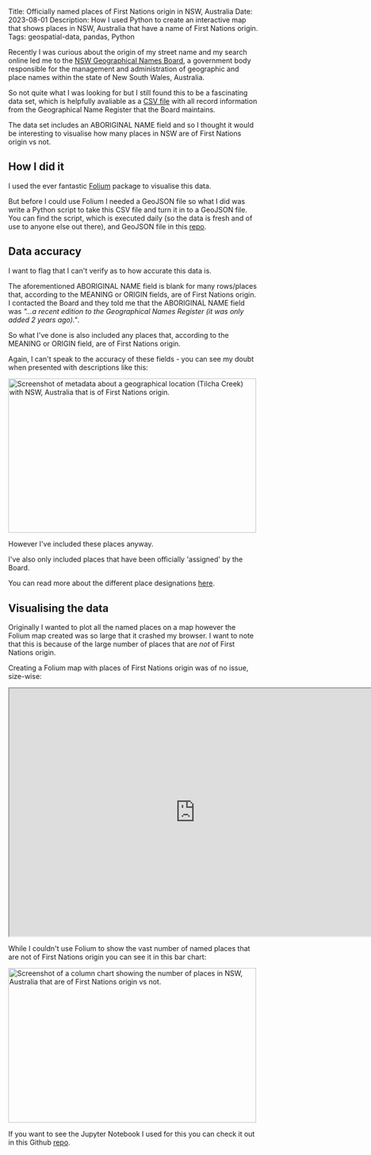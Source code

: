 Title: Officially named places of First Nations origin in NSW, Australia
Date: 2023-08-01
Description: How I used Python to create an interactive map that shows places in NSW, Australia that have a name of First Nations origin.
Tags: geospatial-data, pandas, Python

Recently I was curious about the origin of my street name and my search online
led me to the [NSW Geographical Names Board](https://www.gnb.nsw.gov.au/),
a government body responsible for the management and administration of
geographic and place names within the state of New South Wales, Australia.

So not quite what I was looking for but I still found this to be a fascinating
data set, which is helpfully avaliable as a [CSV file](https://proposals.gnb.nsw.gov.au/public/geonames/search) with all record information from the Geographical Name Register that the Board maintains.

The data set includes an ABORIGINAL NAME field and so I thought it would be
interesting to visualise how many places in NSW are of First
Nations origin vs not.

## How I did it

I used the ever fantastic [Folium](https://python-visualization.github.io/folium/) package
to visualise this data.

But before I could use Folium I needed a GeoJSON file
so what I did was write a Python script to take this CSV file and turn it in
to a GeoJSON file. You can find the script, which is executed daily (so the data is fresh and of use to anyone else out there), and GeoJSON
file in this [repo](https://github.com/ben-n93/NSW_Geographical_Name_Register_GeoJSON/tree/main).

## Data accuracy

I want to flag that I can't verify as to how accurate this data is.

The aforementioned ABORIGINAL NAME field is blank for many rows/places that, according to the MEANING or ORIGIN fields, are of First Nations origin.
I contacted the Board and they told me that the ABORIGINAL NAME field was *"...a recent edition to the Geographical Names Register (it was only added 2 years ago)."*. 

So what I've done is also included any places that, according to the MEANING or ORIGIN field, are of First Nations origin. 

Again, I can't speak to the accuracy of these fields - you can see my doubt when presented with descriptions like this:

<img src="{static}/images/tilcha_creek.png" alt="Screenshot of metadata about a geographical location (Tilcha Creek) with NSW, Australia that is of First Nations origin." width="500" height="311.87">

However I've included these places anyway.

I've also only included places that have been officially 'assigned' by the Board.

You can read more about the different place designations [here](https://www.gnb.nsw.gov.au/__data/assets/pdf_file/0011/59627/Glossary_of_Designation_Values.pdf).

## Visualising the data

Originally I wanted to plot all the named places on a map however the Folium map created was so large
that it crashed my browser. I want to note that this is because of the large number
of places that are *not* of First Nations origin.

Creating a Folium map with places of First Nations origin was of no issue, size-wise:

<iframe src="https://ben-nour.com/NSW_geographical_places.html" height="500" width="750"></iframe>

While I couldn't use Folium to show the vast number of named places that are not of
First Nations origin you can see it in this bar chart:

<img src="{static}/images/nsw_geographical_places.png" alt="Screenshot of a column chart showing the number of places in NSW, Australia that
are of First Nations origin vs not." width="500" height="311.87">

If you want to see the Jupyter Notebook I used for this you can check it out
in this Github [repo](https://github.com/ben-n93/First_Nations_places_NSW).
